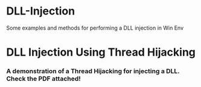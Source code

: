 # DLL-Injection
Some examples and methods for performing a DLL injection in Win Env






# DLL Injection Using Thread Hijacking
### A demonstration of a Thread Hijacking for injecting a DLL. Check the PDF attached!
